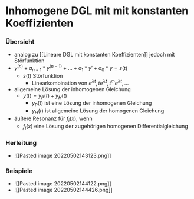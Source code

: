 # Inhomogene DGL mit mit konstanten Koeffizienten
### Übersicht
+ analog zu [[Lineare DGL mit konstanten Koeffizienten]] jedoch mit Störfunktion
+ $y^{(n)}+a_{n-1}*y^{(n-1)}+...+a_1*y'+a_0*y=s(t)$
	+ $s(t)$ Störfunktion
		+ Linearkombination von $e^{\lambda t}, te^{\lambda t},t^me^{\lambda t},...$
+ allgemeine Lösung der inhomogenen Gleichung
	+ $y(t)=y_P(t)+y_H(t)$
		+ $y_P(t)$ ist eine Lösung der inhomogenen Gleichung
		+ $y_H(t)$ ist allgemeine Lösung der homogenen Gleichung
+ äußere Resonanz für $f_i(x)$, wenn
	+ $f_i(x)$ eine Lösung der zugehörigen homogenen Differentialgleichung

### Herleitung
+ ![[Pasted image 20220502143123.png]]

### Beispiele
+ ![[Pasted image 20220502144122.png]]
+ ![[Pasted image 20220502144426.png]]


